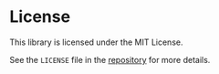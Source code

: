 License
=======

This library is licensed under the MIT License.

See the `LICENSE` file in the [repository](https://github.com/medaminerjb/django-currency-update/blob/main/LICENSE) for more details.
